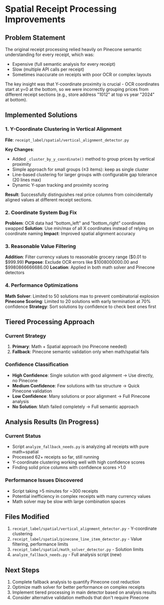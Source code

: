 # Spatial Receipt Processing Improvements

## Problem Statement
The original receipt processing relied heavily on Pinecone semantic understanding for every receipt, which was:
- Expensive (full semantic analysis for every receipt)
- Slow (multiple API calls per receipt)
- Sometimes inaccurate on receipts with poor OCR or complex layouts

The key insight was that Y-coordinate proximity is crucial - OCR coordinates start at y=0 at the bottom, so we were incorrectly grouping prices from different receipt sections (e.g., store address "1012" at top vs year "2024" at bottom).

## Implemented Solutions

### 1. Y-Coordinate Clustering in Vertical Alignment
**File**: `receipt_label/spatial/vertical_alignment_detector.py`

**Key Changes**:
- Added `_cluster_by_y_coordinate()` method to group prices by vertical proximity
- Simple approach for small groups (≤3 items): keep as single cluster
- Line-based clustering for larger groups with configurable gap tolerance (20 lines max)
- Dynamic Y-span tracking and proximity scoring

**Result**: Successfully distinguishes real price columns from coincidentally aligned values at different receipt sections.

### 2. Coordinate System Bug Fix
**Problem**: OCR data had "bottom_left" and "bottom_right" coordinates swapped
**Solution**: Use min/max of all X coordinates instead of relying on coordinate naming
**Impact**: Improved spatial alignment accuracy

### 3. Reasonable Value Filtering
**Addition**: Filter currency values to reasonable grocery range ($0.01 to $999.99)
**Purpose**: Exclude OCR errors like $1008000000.00 and $9980866666686.00
**Location**: Applied in both math solver and Pinecone detectors

### 4. Performance Optimizations
**Math Solver**: Limited to 50 solutions max to prevent combinatorial explosion
**Pinecone Scoring**: Limited to 20 solutions with early termination at 70% confidence
**Strategy**: Sort solutions by confidence to check best ones first

## Tiered Processing Approach

### Current Strategy
1. **Primary**: Math + Spatial approach (no Pinecone needed)
2. **Fallback**: Pinecone semantic validation only when math/spatial fails

### Confidence Classification
- **High Confidence**: Single solution with good alignment → Use directly, no Pinecone
- **Medium Confidence**: Few solutions with tax structure → Quick Pinecone validation
- **Low Confidence**: Many solutions or poor alignment → Full Pinecone analysis
- **No Solution**: Math failed completely → Full semantic approach

## Analysis Results (In Progress)

### Current Status
- Script `analyze_fallback_needs.py` is analyzing all receipts with pure math+spatial
- Processed 62+ receipts so far, still running
- Y-coordinate clustering working well with high confidence scores
- Finding solid price columns with confidence scores >1.0

### Performance Issues Discovered
- Script taking >5 minutes for ~300 receipts
- Potential inefficiency in complex receipts with many currency values
- Math solver may be slow with large combination spaces

## Files Modified
1. `receipt_label/spatial/vertical_alignment_detector.py` - Y-coordinate clustering
2. `receipt_label/spatial/pinecone_line_item_detector.py` - Value filtering, performance limits
3. `receipt_label/spatial/math_solver_detector.py` - Solution limits
4. `analyze_fallback_needs.py` - Full analysis script (new)

## Next Steps
1. Complete fallback analysis to quantify Pinecone cost reduction
2. Optimize math solver for better performance on complex receipts
3. Implement tiered processing in main detector based on analysis results
4. Consider alternative validation methods that don't require Pinecone